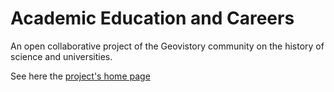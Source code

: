 # Academic Education and Careers

An open collaborative project of the Geovistory community on the history of science and universities.

See here the [project's home page](https://www.geovistory.org/project/1483135)
